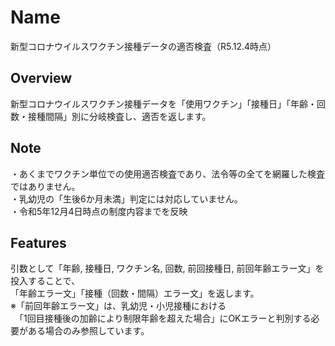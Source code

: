 # Name
新型コロナウイルスワクチン接種データの適否検査（R5.12.4時点）
## Overview
新型コロナウイルスワクチン接種データを「使用ワクチン」「接種日」「年齢・回数・接種間隔」別に分岐検査し、適否を返します。
## Note
・あくまでワクチン単位での使用適否検査であり、法令等の全てを網羅した検査ではありません。  
・乳幼児の「生後6か月未満」判定には対応していません。  
・令和5年12月4日時点の制度内容までを反映
## Features
引数として「年齢, 接種日, ワクチン名, 回数, 前回接種日, 前回年齢エラー文」を投入することで、  
「年齢エラー文」「接種（回数・間隔）エラー文」を返します。  
※「前回年齢エラー文」は、乳幼児・小児接種における  
　「1回目接種後の加齢により制限年齢を超えた場合」にOKエラーと判別する必要がある場合のみ参照しています。
